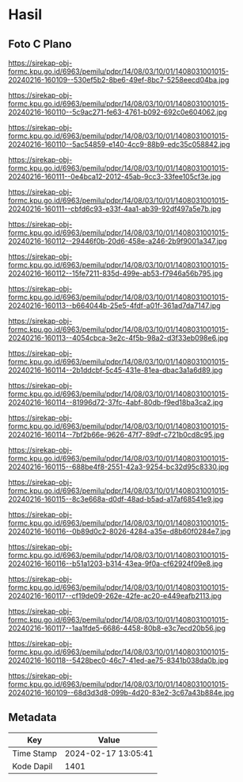 # Hasil

## Foto C Plano

https://sirekap-obj-formc.kpu.go.id/6963/pemilu/pdpr/14/08/03/10/01/1408031001015-20240216-160109--530ef5b2-8be6-49ef-8bc7-5258eecd04ba.jpg

https://sirekap-obj-formc.kpu.go.id/6963/pemilu/pdpr/14/08/03/10/01/1408031001015-20240216-160110--5c9ac271-fe63-4761-b092-692c0e604062.jpg

https://sirekap-obj-formc.kpu.go.id/6963/pemilu/pdpr/14/08/03/10/01/1408031001015-20240216-160110--5ac54859-e140-4cc9-88b9-edc35c058842.jpg

https://sirekap-obj-formc.kpu.go.id/6963/pemilu/pdpr/14/08/03/10/01/1408031001015-20240216-160111--0e4bca12-2012-45ab-9cc3-33fee105cf3e.jpg

https://sirekap-obj-formc.kpu.go.id/6963/pemilu/pdpr/14/08/03/10/01/1408031001015-20240216-160111--cbfd6c93-e33f-4aa1-ab39-92df497a5e7b.jpg

https://sirekap-obj-formc.kpu.go.id/6963/pemilu/pdpr/14/08/03/10/01/1408031001015-20240216-160112--29446f0b-20d6-458e-a246-2b9f9001a347.jpg

https://sirekap-obj-formc.kpu.go.id/6963/pemilu/pdpr/14/08/03/10/01/1408031001015-20240216-160112--15fe7211-835d-499e-ab53-f7946a56b795.jpg

https://sirekap-obj-formc.kpu.go.id/6963/pemilu/pdpr/14/08/03/10/01/1408031001015-20240216-160113--b664044b-25e5-4fdf-a01f-361ad7da7147.jpg

https://sirekap-obj-formc.kpu.go.id/6963/pemilu/pdpr/14/08/03/10/01/1408031001015-20240216-160113--4054cbca-3e2c-4f5b-98a2-d3f33eb098e6.jpg

https://sirekap-obj-formc.kpu.go.id/6963/pemilu/pdpr/14/08/03/10/01/1408031001015-20240216-160114--2b1ddcbf-5c45-431e-81ea-dbac3a1a6d89.jpg

https://sirekap-obj-formc.kpu.go.id/6963/pemilu/pdpr/14/08/03/10/01/1408031001015-20240216-160114--81996d72-37fc-4abf-80db-f9ed18ba3ca2.jpg

https://sirekap-obj-formc.kpu.go.id/6963/pemilu/pdpr/14/08/03/10/01/1408031001015-20240216-160114--7bf2b66e-9626-47f7-89df-c721b0cd8c95.jpg

https://sirekap-obj-formc.kpu.go.id/6963/pemilu/pdpr/14/08/03/10/01/1408031001015-20240216-160115--688be4f8-2551-42a3-9254-bc32d95c8330.jpg

https://sirekap-obj-formc.kpu.go.id/6963/pemilu/pdpr/14/08/03/10/01/1408031001015-20240216-160115--8c3e668a-d0df-48ad-b5ad-a17af68541e9.jpg

https://sirekap-obj-formc.kpu.go.id/6963/pemilu/pdpr/14/08/03/10/01/1408031001015-20240216-160116--0b89d0c2-8026-4284-a35e-d8b60f0284e7.jpg

https://sirekap-obj-formc.kpu.go.id/6963/pemilu/pdpr/14/08/03/10/01/1408031001015-20240216-160116--b51a1203-b314-43ea-9f0a-cf62924f09e8.jpg

https://sirekap-obj-formc.kpu.go.id/6963/pemilu/pdpr/14/08/03/10/01/1408031001015-20240216-160117--cf19de09-262e-42fe-ac20-e449eafb2113.jpg

https://sirekap-obj-formc.kpu.go.id/6963/pemilu/pdpr/14/08/03/10/01/1408031001015-20240216-160117--1aa1fde5-6686-4458-80b8-e3c7ecd20b56.jpg

https://sirekap-obj-formc.kpu.go.id/6963/pemilu/pdpr/14/08/03/10/01/1408031001015-20240216-160118--5428bec0-46c7-41ed-ae75-8341b038da0b.jpg

https://sirekap-obj-formc.kpu.go.id/6963/pemilu/pdpr/14/08/03/10/01/1408031001015-20240216-160109--68d3d3d8-099b-4d20-83e2-3c67a43b884e.jpg


## Metadata

| Key        | Value               |
| ---------- | ------------------- |
| Time Stamp | 2024-02-17 13:05:41 |
| Kode Dapil | 1401                |



